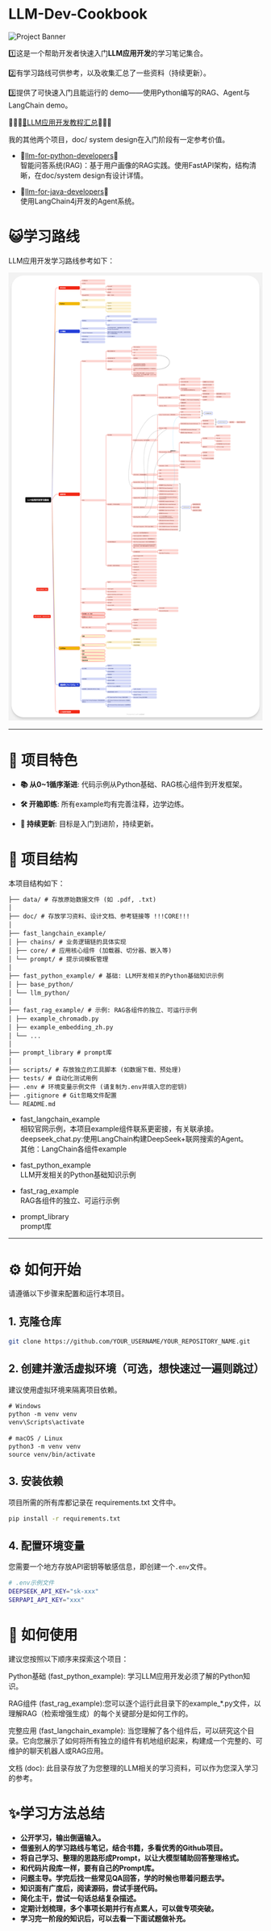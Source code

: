 # LLM-Dev-Cookbook

![Project Banner](https://placehold.co/1200x400/000000/FFFFFF/png?text=LLM-Dev-Cookbook)

1️⃣这是一个帮助开发者快速入门**LLM应用开发**的学习笔记集合。 

2️⃣有学习路线可供参考，以及收集汇总了一些资料（持续更新）。 

3️⃣提供了可快速入门且能运行的 demo——使用Python编写的RAG、Agent与LangChain demo。


🌠🌠🌠[🛄LLM应用开发教程汇总](doc/LLM应用开发教程汇总.md)🌠🌠🌠


我的其他两个项目，doc/ system design在入门阶段有一定参考价值。  
- 🌠[llm-for-python-developers](https://github.com/tataCrayon/llm-for-python-developers)🌠   
智能问答系统(RAG)：基于用户画像的RAG实践。使用FastAPI架构，结构清晰，在doc/system design有设计详情。


- 🌠[llm-for-java-developers](https://github.com/tataCrayon/llm-for-java-developers)🌠   
使用LangChain4j开发的Agent系统。


# 😺学习路线  

LLM应用开发学习路线参考如下：

![image](doc/my_note/LLM应用开发学习路线.png)


---

# 🚀 项目特色

*   **📚 从0~1循序渐进**: 代码示例从Python基础、RAG核心组件到开发框架。

*   **🛠️ 开箱即练**: 所有example均有完善注释，边学边练。

*   **🌱 持续更新**: 目标是入门到进阶，持续更新。



# 📂 项目结构

本项目结构如下：
```txt
├── data/ # 存放原始数据文件 (如 .pdf, .txt)
│
├── doc/ # 存放学习资料、设计文档、参考链接等 !!!CORE!!!
│
├── fast_langchain_example/ 
│ ├── chains/ # 业务逻辑链的具体实现
│ ├── core/ # 应用核心组件 (加载器、切分器、嵌入等)
│ └── prompt/ # 提示词模板管理
│
├── fast_python_example/ # 基础: LLM开发相关的Python基础知识示例
│ ├── base_python/
│ └── llm_python/
│
├── fast_rag_example/ # 示例: RAG各组件的独立、可运行示例
│ ├── example_chromadb.py
│ ├── example_embedding_zh.py
│ └── ...
│
├── prompt_library # prompt库
│
├── scripts/ # 存放独立的工具脚本 (如数据下载、预处理)
├── tests/ # 自动化测试用例
├── .env # 环境变量示例文件 (请复制为.env并填入您的密钥)
├── .gitignore # Git忽略文件配置
└── README.md
```

- fast_langchain_example  
相较官网示例，本项目example组件联系更密接，有关联承接。  
deepseek_chat.py:使用LangChain构建DeepSeek+联网搜索的Agent。  
其他：LangChain各组件example  

- fast_python_example  
LLM开发相关的Python基础知识示例  

- fast_rag_example  
RAG各组件的独立、可运行示例  

- prompt_library  
prompt库

---

# ⚙️ 如何开始

请遵循以下步骤来配置和运行本项目。

## 1. 克隆仓库

```bash
git clone https://github.com/YOUR_USERNAME/YOUR_REPOSITORY_NAME.git
```
## 2. 创建并激活虚拟环境（可选，想快速过一遍则跳过）
建议使用虚拟环境来隔离项目依赖。
```
# Windows
python -m venv venv
venv\Scripts\activate

# macOS / Linux
python3 -m venv venv
source venv/bin/activate
```

## 3. 安装依赖
项目所需的所有库都记录在 requirements.txt 文件中。
```bash
pip install -r requirements.txt
```
## 4. 配置环境变量

您需要一个地方存放API密钥等敏感信息，即创建一个`.env`文件。

```bash
# .env示例文件
DEEPSEEK_API_KEY="sk-xxx"
SERPAPI_API_KEY="xxx"
```

# 📖 如何使用

建议您按照以下顺序来探索这个项目：

Python基础 (fast_python_example): 学习LLM应用开发必须了解的Python知识。

RAG组件 (fast_rag_example):您可以逐个运行此目录下的example_*.py文件，以理解RAG（检索增强生成）的每个关键部分是如何工作的。

完整应用 (fast_langchain_example): 当您理解了各个组件后，可以研究这个目录。它向您展示了如何将所有独立的组件有机地组织起来，构建成一个完整的、可维护的聊天机器人或RAG应用。

文档 (doc): 此目录存放了为您整理的LLM相关的学习资料，可以作为您深入学习的参考。

# ✨学习方法总结

- **公开学习，输出倒逼输入。**
- **借鉴别人的学习路线与笔记，结合书籍，多看优秀的Github项目。**
- **将自己学习、整理的思路形成Prompt，以让大模型辅助回答整理格式。**
- **和代码片段库一样，要有自己的Prompt库。**
- **问题主导。学完后找一些常见QA回答，学的时候也带着问题去学。**
- **知识面有广度后，阅读源码，尝试手搓代码。**
- **简化主干，尝试一句话总结复杂描述。**
- **定期计划梳理，多个事项长期并行有点累人，可以做专项突破。**
- **学习完一阶段的知识后，可以去看一下面试题做补充。**